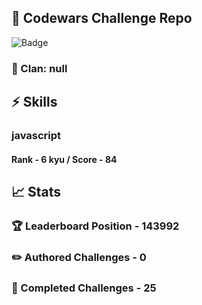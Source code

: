 ## :trident: Codewars Challenge Repo
![Badge](https://www.codewars.com/users/scottworks/badges/large)
### :wolf: Clan: null
## :zap: Skills
### javascript
#### Rank - 6 kyu / Score - 84

## :chart_with_upwards_trend: Stats
### :trophy: Leaderboard Position - 143992
### :pencil2: Authored Challenges - 0
### :muscle: Completed Challenges - 25
